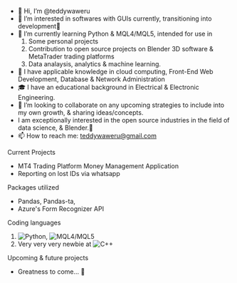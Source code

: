 - 👋 Hi, I’m @teddywaweru
- 👀 I’m interested in softwares with GUIs currently, transitioning into development🤞
- 🌱 I’m currently learning Python & MQL4/MQL5, intended for use in
  1. Some personal projects
  2. Contribution to open source projects on Blender 3D software & MetaTrader trading platforms
  3. Data analaysis, analytics & machine learning.
- 🧐 I have applicable knowledge in cloud computing, Front-End Web Development, Database & Network Administration
- 🎓 I have an educational background in Electrical & Electronic Engineering.
- 💞️ I’m looking to collaborate on any upcoming strategies to include into my own growth, & sharing ideas/concepts.
- I am exceptionally interested in the open source industries in the field of data science, & Blender.🤗
- 📫 How to reach me: teddywaweru@gmail.com

Current Projects
- MT4 Trading Platform Money Management Application
- Reporting on lost IDs via whatsapp


Packages utilized
- Pandas, Pandas-ta,
- Azure's Form Recognizer API

Coding languages
1. ![Python](https://img.shields.io/badge/Python-#3776AB), ![MQL4/MQL5](https://img.shields.io/badge/MQL4/MQL5-0000)
2. Very very very newbie at ![C++](https://img.shields.io/badge/C++-0000)

Upcoming & future projects
- Greatness to come... 💪

<!---
teddywaweru/teddywaweru is a ✨ special ✨ repository because its `README.md` (this file) appears on your GitHub profile.
You can click the Preview link to take a look at your changes.
--->
